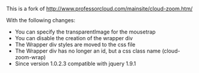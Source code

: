 This is a fork of http://www.professorcloud.com/mainsite/cloud-zoom.htm/ 

With the following changes:

- You can specify the transparentImage for the mousetrap
- You can disable the creation of the wrapper div
- The Wrapper div styles are moved to the css file
- The Wrapper div has no longer an id, but a css class name (cloud-zoom-wrap)
- Since version 1.0.2.3 compatible with jquery 1.9.1
